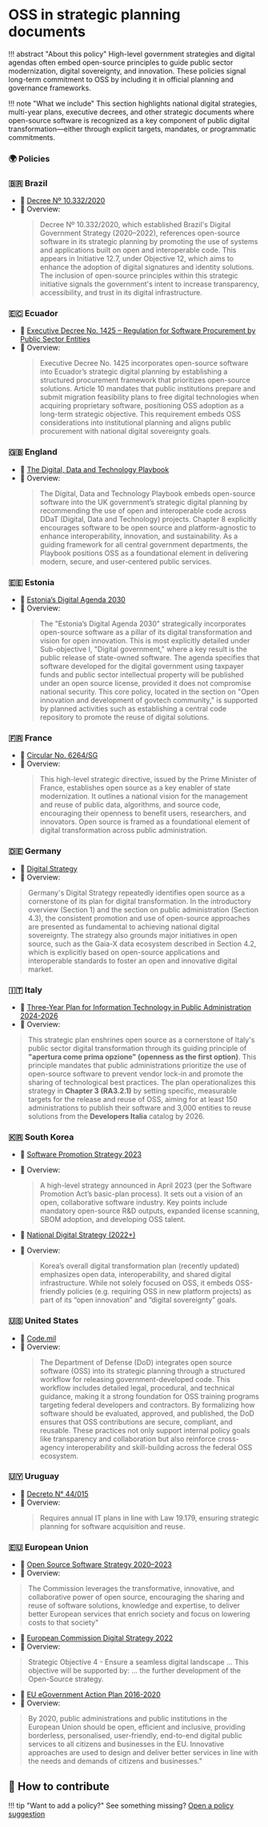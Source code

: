 # OSS in strategic planning documents

!!! abstract "About this policy"
      High-level government strategies and digital agendas often embed open-source principles to guide public sector modernization, digital sovereignty, and innovation. These policies signal long-term commitment to OSS by including it in official planning and governance frameworks.
  
!!! note "What we include"
      This section highlights national digital strategies, multi-year plans, executive decrees, and other strategic documents where open-source software is recognized as a key component of public digital transformation—either through explicit targets, mandates, or programmatic commitments.
      
### 🌍  Policies


### 🇧🇷 Brazil

* 🔗 [ Decree Nº 10.332/2020](https://www.planalto.gov.br/ccivil_03/_ato2019-2022/2020/decreto/D10332.htm)
* 📄 Overview:
  > Decree Nº 10.332/2020, which established Brazil's Digital Government Strategy (2020–2022), references open-source software in its strategic planning by promoting the use of systems and applications built on open and interoperable code. This appears in Initiative 12.7, under Objective 12, which aims to enhance the adoption of digital signatures and identity solutions. The inclusion of open-source principles within this strategic initiative signals the government's intent to increase transparency, accessibility, and trust in its digital infrastructure.


### 🇪🇨 Ecuador

* 🔗 [Executive Decree No. 1425 – Regulation for Software Procurement by Public Sector Entities](https://www.telecomunicaciones.gob.ec/wp-content/uploads/2020/03/Decreto-Ejecutivo-No.-1425-Adquisicion-de-Software.pdf)
* 📄 Overview:
  > Executive Decree No. 1425 incorporates open-source software into Ecuador’s strategic digital planning by establishing a structured procurement framework that prioritizes open-source solutions. Article 10 mandates that public institutions prepare and submit migration feasibility plans to free digital technologies when acquiring proprietary software, positioning OSS adoption as a long-term strategic objective. This requirement embeds OSS considerations into institutional planning and aligns public procurement with national digital sovereignty goals.


### 🇬🇧 England


* 🔗 [The Digital, Data and Technology Playbook](https://www.gov.uk/government/publications/the-digital-data-and-technology-playbook/the-digital-data-and-technology-playbook)
* 📄 Overview:
  > The Digital, Data and Technology Playbook embeds open-source software into the UK government’s strategic digital planning by recommending the use of open and interoperable code across DDaT (Digital, Data and Technology) projects. Chapter 8 explicitly encourages software to be open source and platform-agnostic to enhance interoperability, innovation, and sustainability. As a guiding framework for all central government departments, the Playbook positions OSS as a foundational element in delivering modern, secure, and user-centered public services.


### 🇪🇪 Estonia

* 🔗 [Estonia’s Digital Agenda 2030](https://www.mkm.ee/sites/default/files/documents/2022-04/Digi%C3%BChiskonna%20arengukava_ENG.pdf) 
* 📄 Overview:
  > The "Estonia’s Digital Agenda 2030" strategically incorporates open-source software as a pillar of its digital transformation and vision for open innovation. This is most explicitly detailed under Sub-objective I, "Digital government," where a key result is the public release of state-owned software. The agenda specifies that software developed for the digital government using taxpayer funds and public sector intellectual property will be published under an open source license, provided it does not compromise national security. This core policy, located in the section on "Open innovation and development of govtech community," is supported by planned activities such as establishing a central code repository to promote the reuse of digital solutions.

### 🇫🇷 France

* 🔗 [Circular No. 6264/SG](https://www.legifrance.gouv.fr/circulaire/id/45162)
* 📄 Overview:
  > This high-level strategic directive, issued by the Prime Minister of France, establishes open source as a key enabler of state modernization. It outlines a national vision for the management and reuse of public data, algorithms, and source code, encouraging their openness to benefit users, researchers, and innovators. Open source is framed as a foundational element of digital transformation across public administration.

### 🇩🇪 Germany


* 🔗 [Digital Strategy](https://www.bmv.de/SharedDocs/DE/Anlage/K/presse/063-digitalstrategie.pdf)
* 📄 Overview:
> Germany's Digital Strategy repeatedly identifies open source as a cornerstone of its plan for digital transformation. In the introductory overview (Section 1) and the section on public administration (Section 4.3), the consistent promotion and use of open-source approaches are presented as fundamental to achieving national digital sovereignty. The strategy also grounds major initiatives in open source, such as the Gaia-X data ecosystem described in Section 4.2, which is explicitly based on open-source applications and interoperable standards to foster an open and innovative digital market.

### 🇮🇹 Italy

* 🔗 [Three-Year Plan for Information Technology in Public Administration 2024-2026](https://docs.italia.it/italia/piano-triennale-ict/pianotriennale-ict-doc/it/2024-2026-agg-2025/index.html)
* 📄 Overview:
> This strategic plan enshrines open source as a cornerstone of Italy's public sector digital transformation through its guiding principle of **"apertura come prima opzione" (openness as the first option)**. This principle mandates that public administrations prioritize the use of open-source software to prevent vendor lock-in and promote the sharing of technological best practices. The plan operationalizes this strategy in **Chapter 3 (RA3.2.1)** by setting specific, measurable targets for the release and reuse of OSS, aiming for at least 150 administrations to publish their software and 3,000 entities to reuse solutions from the **Developers Italia** catalog by 2026.


### 🇰🇷 South Korea

* 🔗 [Software Promotion Strategy 2023](https://elaw.klri.re.kr/eng_mobile/viewer.do?hseq=62622&type=lawname&key=SOFTWARE+PROMOTION+ACT)  
* 📄 Overview:
  > A high-level strategy announced in April 2023 (per the Software Promotion Act’s basic-plan process). It sets out a vision of an open, collaborative software industry. Key points include mandatory open-source R&D outputs, expanded license scanning, SBOM adoption, and developing OSS talent.

* 🔗 [National Digital Strategy (2022+)](https://www.korea.kr/docViewer/skin/doc.html?fn=304371e308b0bde405404acf2749af85&rs=/docViewer/result/2023.04/21/304371e308b0bde405404acf2749af85)  
* 📄 Overview:
  >Korea’s overall digital transformation plan (recently updated) emphasizes open data, interoperability, and shared digital infrastructure. While not solely focused on OSS, it embeds OSS-friendly policies (e.g. requiring OSS in new platform projects) as part of its “open innovation” and “digital sovereignty” goals.

### 🇺🇸 United States

* 🔗 [Code.mil](https://code.mil/how-to-open-source.html)  
* 📄 Overview:
  >The Department of Defense (DoD) integrates open source software (OSS) into its strategic planning through a structured workflow for releasing government-developed code. This workflow includes detailed legal, procedural, and technical guidance, making it a strong foundation for OSS training programs targeting federal developers and contractors. By formalizing how software should be evaluated, approved, and published, the DoD ensures that OSS contributions are secure, compliant, and reusable. These practices not only support internal policy goals like transparency and collaboration but also reinforce cross-agency interoperability and skill-building across the federal OSS ecosystem.


### 🇺🇾 Uruguay

* 🔗 [Decreto N° 44/015](https://www.impo.com.uy/bases/decretos/44-2015)  
* 📄 Overview:
  > Requires annual IT plans in line with Law 19.179, ensuring strategic planning for software acquisition and reuse.


### 🇪🇺 European Union

* 🔗 [Open Source Software Strategy 2020–2023](https://commission.europa.eu/document/download/97e59978-42c0-4b4a-9406-8f1a86837530_en?filename=en_ec_open_source_strategy_2020-2023.pdf)  
* 📄 Overview:
>The Commission leverages the transformative, innovative, and collaborative power of open source, encouraging the sharing and reuse of software solutions, knowledge and expertise, to deliver better European services that enrich society and focus on lowering costs to that society"

* 🔗 [European Commission Digital Strategy 2022](https://commission.europa.eu/document/download/d699a990-59c2-4ca2-8613-0abbed0962b5_fr?filename=C_2022_4388_1_FR_ACT&prefLang=en)  
* 📄 Overview:
> Strategic Objective 4 - Ensure a seamless digital landscape ... This objective will be supported by: ... the further development of the Open-Source strategy.

* 🔗 [EU eGovernment Action Plan 2016-2020](https://eur-lex.europa.eu/legal-content/EN/TXT/HTML/?uri=CELEX:52016DC0179)  
* 📄 Overview:
>By 2020, public administrations and public institutions in the European Union should be open, efficient and inclusive, providing borderless, personalised, user-friendly, end-to-end digital public services to all citizens and businesses in the EU. Innovative approaches are used to design and deliver better services in line with the needs and demands of citizens and businesses."

## 🤝 How to contribute
  
!!! tip "Want to add a policy?"
      See something missing? [Open a policy suggestion](https://github.com/EL-BID/OSS_policies/issues/new?template=policy-suggestion.yml)